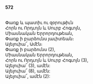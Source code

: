 **572**

\
Փառք և պատիւ ու զօրութիւն\
Հորն ու Որդւոյն և Սուրբ Հոգւոյն,\
Միասնական Երրորդութեան,\
Փառք ի բարձունս յաւիտեան։\
Ալելուիա՜, Ամէն։\
Փառք ի բարձունս (2),\
Միասնական Երրորդութեան,\
Հորն ու Որդւոյն և Սուրբ Հոգւոյն (3),\
Ալելուիա՜ (3), ամէն:\
Ալելուիա՜ (8), ամէն:\
Ալելուիա՜, ամէն (2):
